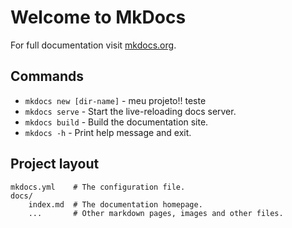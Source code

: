 # Welcome to MkDocs

For full documentation visit [mkdocs.org](https://www.mkdocs.org).

## Commands

* `mkdocs new [dir-name]` - meu projeto!! teste
* `mkdocs serve` - Start the live-reloading docs server.
* `mkdocs build` - Build the documentation site.
* `mkdocs -h` - Print help message and exit.

## Project layout

    mkdocs.yml    # The configuration file.
    docs/
        index.md  # The documentation homepage.
        ...       # Other markdown pages, images and other files.
